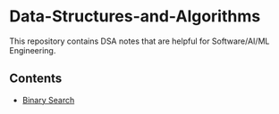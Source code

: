 # Data-Structures-and-Algorithms
This repository contains DSA notes that are helpful for Software/AI/ML Engineering.

## Contents
- [Binary Search](../BinarySearch/README.md)
